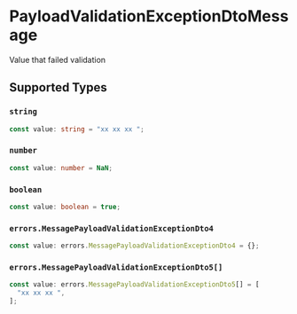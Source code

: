 # PayloadValidationExceptionDtoMessage

Value that failed validation


## Supported Types

### `string`

```typescript
const value: string = "xx xx xx ";
```

### `number`

```typescript
const value: number = NaN;
```

### `boolean`

```typescript
const value: boolean = true;
```

### `errors.MessagePayloadValidationExceptionDto4`

```typescript
const value: errors.MessagePayloadValidationExceptionDto4 = {};
```

### `errors.MessagePayloadValidationExceptionDto5[]`

```typescript
const value: errors.MessagePayloadValidationExceptionDto5[] = [
  "xx xx xx ",
];
```

